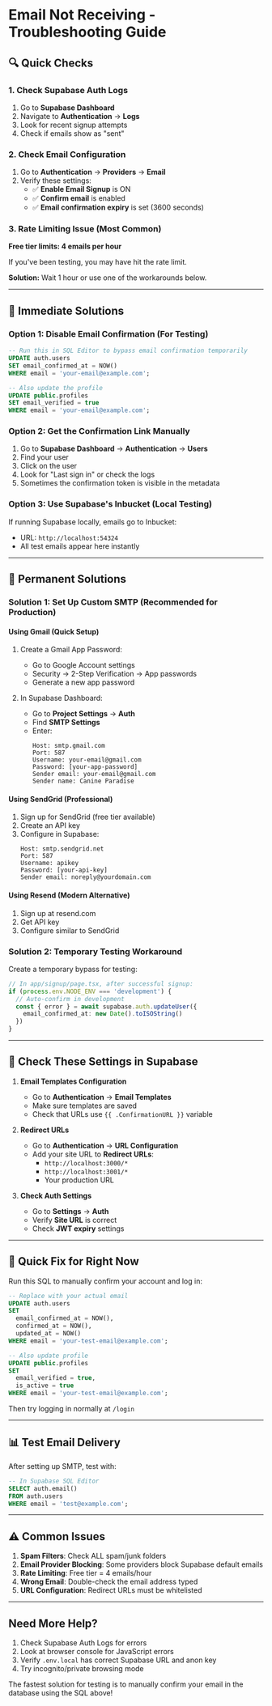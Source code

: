 # Email Not Receiving - Troubleshooting Guide

## 🔍 Quick Checks

### 1. Check Supabase Auth Logs
1. Go to **Supabase Dashboard**
2. Navigate to **Authentication** → **Logs**
3. Look for recent signup attempts
4. Check if emails show as "sent"

### 2. Check Email Configuration
1. Go to **Authentication** → **Providers** → **Email**
2. Verify these settings:
   - ✅ **Enable Email Signup** is ON
   - ✅ **Confirm email** is enabled
   - ✅ **Email confirmation expiry** is set (3600 seconds)

### 3. Rate Limiting Issue (Most Common)
**Free tier limits: 4 emails per hour**

If you've been testing, you may have hit the rate limit.

**Solution:** Wait 1 hour or use one of the workarounds below.

---

## 🚀 Immediate Solutions

### Option 1: Disable Email Confirmation (For Testing)
```sql
-- Run this in SQL Editor to bypass email confirmation temporarily
UPDATE auth.users
SET email_confirmed_at = NOW()
WHERE email = 'your-email@example.com';

-- Also update the profile
UPDATE public.profiles
SET email_verified = true
WHERE email = 'your-email@example.com';
```

### Option 2: Get the Confirmation Link Manually
1. Go to **Supabase Dashboard** → **Authentication** → **Users**
2. Find your user
3. Click on the user
4. Look for "Last sign in" or check the logs
5. Sometimes the confirmation token is visible in the metadata

### Option 3: Use Supabase's Inbucket (Local Testing)
If running Supabase locally, emails go to Inbucket:
- URL: `http://localhost:54324`
- All test emails appear here instantly

---

## 🔧 Permanent Solutions

### Solution 1: Set Up Custom SMTP (Recommended for Production)

#### Using Gmail (Quick Setup)
1. Create a Gmail App Password:
   - Go to Google Account settings
   - Security → 2-Step Verification → App passwords
   - Generate a new app password

2. In Supabase Dashboard:
   - Go to **Project Settings** → **Auth**
   - Find **SMTP Settings**
   - Enter:
     ```
     Host: smtp.gmail.com
     Port: 587
     Username: your-email@gmail.com
     Password: [your-app-password]
     Sender email: your-email@gmail.com
     Sender name: Canine Paradise
     ```

#### Using SendGrid (Professional)
1. Sign up for SendGrid (free tier available)
2. Create an API key
3. Configure in Supabase:
   ```
   Host: smtp.sendgrid.net
   Port: 587
   Username: apikey
   Password: [your-api-key]
   Sender email: noreply@yourdomain.com
   ```

#### Using Resend (Modern Alternative)
1. Sign up at resend.com
2. Get API key
3. Configure similar to SendGrid

### Solution 2: Temporary Testing Workaround

Create a temporary bypass for testing:

```typescript
// In app/signup/page.tsx, after successful signup:
if (process.env.NODE_ENV === 'development') {
  // Auto-confirm in development
  const { error } = await supabase.auth.updateUser({
    email_confirmed_at: new Date().toISOString()
  })
}
```

---

## 📝 Check These Settings in Supabase

1. **Email Templates Configuration**
   - Go to **Authentication** → **Email Templates**
   - Make sure templates are saved
   - Check that URLs use `{{ .ConfirmationURL }}` variable

2. **Redirect URLs**
   - Go to **Authentication** → **URL Configuration**
   - Add your site URL to **Redirect URLs**:
     - `http://localhost:3000/*`
     - `http://localhost:3001/*`
     - Your production URL

3. **Check Auth Settings**
   - Go to **Settings** → **Auth**
   - Verify **Site URL** is correct
   - Check **JWT expiry** settings

---

## 🎯 Quick Fix for Right Now

Run this SQL to manually confirm your account and log in:

```sql
-- Replace with your actual email
UPDATE auth.users
SET
  email_confirmed_at = NOW(),
  confirmed_at = NOW(),
  updated_at = NOW()
WHERE email = 'your-test-email@example.com';

-- Also update profile
UPDATE public.profiles
SET
  email_verified = true,
  is_active = true
WHERE email = 'your-test-email@example.com';
```

Then try logging in normally at `/login`

---

## 📊 Test Email Delivery

After setting up SMTP, test with:

```sql
-- In Supabase SQL Editor
SELECT auth.email()
FROM auth.users
WHERE email = 'test@example.com';
```

---

## ⚠️ Common Issues

1. **Spam Filters**: Check ALL spam/junk folders
2. **Email Provider Blocking**: Some providers block Supabase default emails
3. **Rate Limiting**: Free tier = 4 emails/hour
4. **Wrong Email**: Double-check the email address typed
5. **URL Configuration**: Redirect URLs must be whitelisted

---

## Need More Help?

1. Check Supabase Auth Logs for errors
2. Look at browser console for JavaScript errors
3. Verify `.env.local` has correct Supabase URL and anon key
4. Try incognito/private browsing mode

The fastest solution for testing is to manually confirm your email in the database using the SQL above!